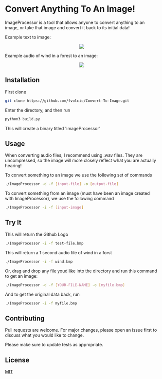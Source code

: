 # Convert Anything To An Image!

ImageProcessor is a tool that allows anyone to convert anything to an image, or take that image and convert it back to its initial data!

Example text to image:
<p align="center">
  <img src="https://user-images.githubusercontent.com/59806465/143178641-acba6a91-1fd7-4aa9-8343-159628a9a546.png" />
</p>

Example audio of wind in a forest to an image:
<p align="center">
  <img src="https://user-images.githubusercontent.com/59806465/143290678-c998487a-b69e-4f48-8389-419e7a32fe5e.png" />
</p>

## Installation

First clone

```bash
git clone https://github.com/fvolcic/Convert-To-Image.git
```

Enter the directory, and then run

```bash
python3 build.py
```

This will create a binary titled 'ImageProcessor'

## Usage

When converting audio files, I recommend using .wav files. They are uncompressed, so the image will more closely reflect what you are actually hearing!

To convert something to an image we use the following set of commands

```bash
./ImageProcessor -d -f [input-file] -o [output-file]
```

To convert something from an image (must have been an image created with ImageProcessor), we use the following command

```bash
./ImageProcessor -i -f [input-image]
```

## Try It

This will return the Github Logo 

```bash
./ImageProcessor -i -f test-file.bmp
```

This will return a 1 second audio file of wind in a forst
```bash
./ImageProcessor -i -f wind.bmp
```

Or, drag and drop any file youd like into the directory and run this command to get an image: 
```bash
./ImageProcessor -d -f [YOUR-FILE-NAME] -o [myfile.bmp]
```

And to get the original data back, run
```bash
./ImageProcessor -i -f myfile.bmp
```

## Contributing
Pull requests are welcome. For major changes, please open an issue first to discuss what you would like to change.

Please make sure to update tests as appropriate.

## License
[MIT](https://choosealicense.com/licenses/mit/)

